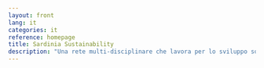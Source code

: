 ```yaml
---
layout: front
lang: it
categories: it
reference: homepage
title: Sardinia Sustainability
description: "Una rete multi-disciplinare che lavora per lo sviluppo sostenibile in Sardegna."
---
```

